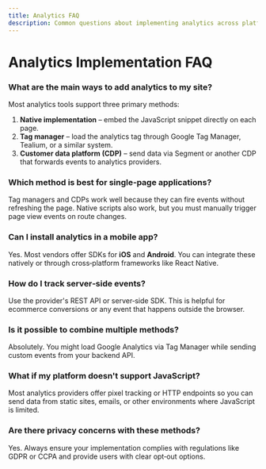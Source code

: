 ```yaml
---
title: Analytics FAQ
description: Common questions about implementing analytics across platforms.
---
```


# Analytics Implementation FAQ

### **What are the main ways to add analytics to my site?**
Most analytics tools support three primary methods:
1. **Native implementation** – embed the JavaScript snippet directly on each
   page.
2. **Tag manager** – load the analytics tag through Google Tag Manager,
   Tealium, or a similar system.
3. **Customer data platform (CDP)** – send data via Segment or another CDP
   that forwards events to analytics providers.

### **Which method is best for single‑page applications?**
Tag managers and CDPs work well because they can fire events without
refreshing the page. Native scripts also work, but you must manually trigger
page view events on route changes.

### **Can I install analytics in a mobile app?**
Yes. Most vendors offer SDKs for **iOS** and **Android**. You can integrate
these natively or through cross‑platform frameworks like React Native.

### **How do I track server‑side events?**
Use the provider's REST API or server‑side SDK. This is helpful for
ecommerce conversions or any event that happens outside the browser.

### **Is it possible to combine multiple methods?**
Absolutely. You might load Google Analytics via Tag Manager while sending
custom events from your backend API.

### **What if my platform doesn't support JavaScript?**
Most analytics providers offer pixel tracking or HTTP endpoints so you can
send data from static sites, emails, or other environments where JavaScript
is limited.

### **Are there privacy concerns with these methods?**
Yes. Always ensure your implementation complies with regulations like GDPR
or CCPA and provide users with clear opt‑out options.
